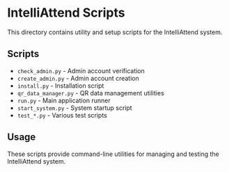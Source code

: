 # IntelliAttend Scripts

This directory contains utility and setup scripts for the IntelliAttend system.

## Scripts
- `check_admin.py` - Admin account verification
- `create_admin.py` - Admin account creation
- `install.py` - Installation script
- `qr_data_manager.py` - QR data management utilities
- `run.py` - Main application runner
- `start_system.py` - System startup script
- `test_*.py` - Various test scripts

## Usage
These scripts provide command-line utilities for managing and testing the IntelliAttend system.